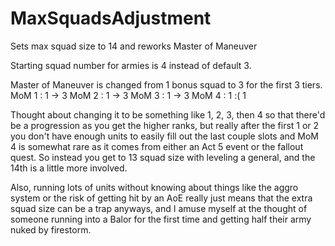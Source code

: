 # MaxSquadsAdjustment
Sets max squad size to 14 and reworks Master of Maneuver

Starting squad number for armies is 4 instead of default 3.

Master of Maneuver is changed from 1 bonus squad to 3 for the first 3 tiers.
MoM 1 : 1 -> 3
MoM 2 : 1 -> 3
MoM 3 : 1 -> 3
MoM 4 : 1 :( 1

Thought about changing it to be something like 1, 2, 3, then 4 so that there'd be a progression as you get the higher ranks, but really after the first 1 or 2 you don't have enough units to easily fill out the last couple slots and MoM 4 is somewhat rare as it comes from either an Act 5 event or the fallout quest. So instead you get to 13 squad size with leveling a general, and the 14th is a little more involved.

Also, running lots of units without knowing about things like the aggro system or the risk of getting hit by an AoE really just means that the extra squad size can be a trap anyways, and I amuse myself at the thought of someone running into a Balor for the first time and getting half their army nuked by firestorm.
